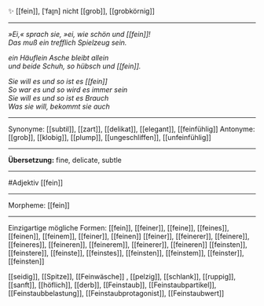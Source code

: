✨ [[fein]], [ˈfaɪ̯n]
nicht [[grob]], [[grobkörnig]]

---
*»Ei,« sprach sie, »ei, wie schön und [[fein]]!*  
*Das muß ein trefflich Spielzeug sein.*  

*ein Häuflein Asche bleibt allein*  
*und beide Schuh, so hübsch und [[fein]].*

*Sie will es und so ist es [[fein]]*  
*So war es und so wird es immer sein*  
*Sie will es und so ist es Brauch*  
*Was sie will, bekommt sie auch*

---
Synonyme: [[subtil]], [[zart]], [[delikat]], [[elegant]], [[feinfühlig]]
Antonyme: [[grob]], [[klobig]], [[plump]], [[ungeschliffen]], [[unfeinfühlig]]

---
**Übersetzung:**
fine, delicate, subtle

---
#Adjektiv [[fein]]

---
Morpheme:
[[fein]]

---


Einzigartige mögliche Formen: 
[[fein]], [[feiner]], [[feine]], [[feines]], [[feinen]], [[feinem]], [[feiner]], [[feinen]]
[[feiner]], [[feinerer]], [[feinere]], [[feineres]], [[feineren]], [[feinerem]], [[feinerer]], [[feineren]]
[[feinsten]], [[feinstere]], [[feinste]], [[feinstes]], [[feinsten]], [[feinstem]], [[feinster]], [[feinsten]]

[[seidig]], [[Spitze]], [[Feinwäsche]]
, [[pelzig]], [[schlank]], [[ruppig]], [[sanft]], [[höflich]], [[derb]], [[Feinstaub]], [[Feinstaubpartikel]], [[Feinstaubbelastung]], [[Feinstaubprotagonist]], [[Feinstaubwert]]